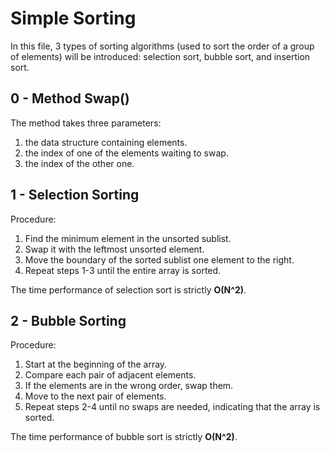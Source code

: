 # Simple Sorting

In this file, 3 types of sorting algorithms (used to sort the order of a group of elements) will be introduced:
selection sort, bubble sort, and insertion sort.

## 0 - Method Swap()

The method takes three parameters:

1. the data structure containing elements.
2. the index of one of the elements waiting to swap.
3. the index of the other one.

## 1 - Selection Sorting

Procedure:
1. Find the minimum element in the unsorted sublist.
2. Swap it with the leftmost unsorted element.
3. Move the boundary of the sorted sublist one element to the right.
4. Repeat steps 1-3 until the entire array is sorted.

The time performance of selection sort is strictly **O(N^2)**.

## 2 - Bubble Sorting
Procedure:

1. Start at the beginning of the array. 
2. Compare each pair of adjacent elements. 
3. If the elements are in the wrong order, swap them. 
4. Move to the next pair of elements. 
5. Repeat steps 2-4 until no swaps are needed, indicating that the array is sorted. 

The time performance of bubble sort is strictly **O(N^2)**.